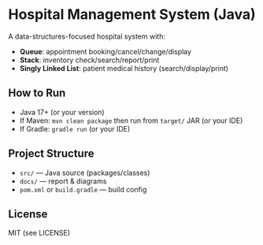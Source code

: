 # Hospital Management System (Java)

A data-structures-focused hospital system with:
- **Queue**: appointment booking/cancel/change/display
- **Stack**: inventory check/search/report/print
- **Singly Linked List**: patient medical history (search/display/print)

## How to Run
- Java 17+ (or your version)
- If Maven: `mvn clean package` then run from `target/` JAR (or your IDE)
- If Gradle: `gradle run` (or your IDE)

## Project Structure
- `src/` — Java source (packages/classes)
- `docs/` — report & diagrams
- `pom.xml` or `build.gradle` — build config

## License
MIT (see LICENSE)
